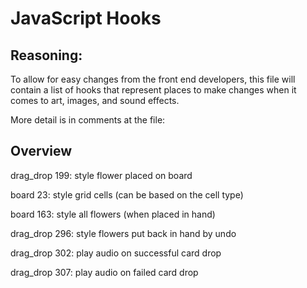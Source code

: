 # JavaScript Hooks

## Reasoning:

To allow for easy changes from the front end developers, this file will contain a list of hooks that represent places to make changes when it comes to art, images, and sound effects.

More detail is in comments at the file:

## Overview

drag_drop 199: style flower placed on board

board 23: style grid cells (can be based on the cell type)

board 163: style all flowers (when placed in hand)

drag_drop 296: style flowers put back in hand by undo

drag_drop 302: play audio on successful card drop

drag_drop 307: play audio on failed card drop